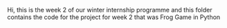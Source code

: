 Hi, this is the week 2 of our winter internship programme and this folder contains the code for the project for week 2 that was Frog Game in Python
